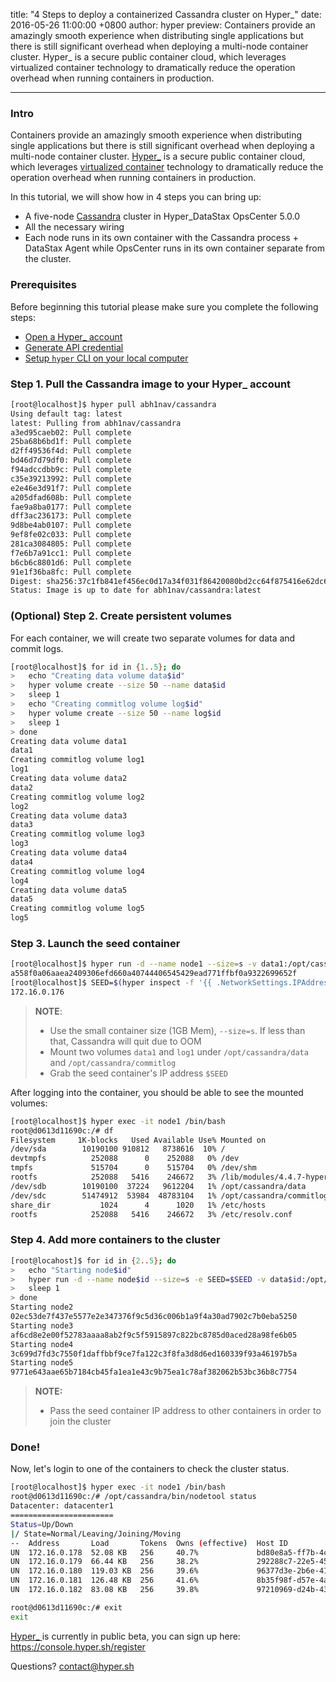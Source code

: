 title: "4 Steps to deploy a containerized Cassandra cluster on Hyper_"
date: 2016-05-26 11:00:00 +0800
author: hyper
preview: Containers provide an amazingly smooth experience when distributing single applications but there is still significant overhead when deploying a multi-node container cluster.  Hyper_ is a secure public container cloud, which leverages virtualized container technology to dramatically reduce the operation overhead when running containers in production.

---

### Intro

Containers provide an amazingly smooth experience when distributing single applications but there is still significant overhead when deploying a multi-node container cluster.  [Hyper_](https://hyper.sh/) is a secure public container cloud, which leverages [virtualized container](http://hypercontainer.io/) technology to dramatically reduce the operation overhead when running containers in production.

In this tutorial, we will show how in 4 steps you can bring up:

- A five-node  [Cassandra](http://cassandra.apache.org/) cluster in Hyper_DataStax OpsCenter 5.0.0
- All the necessary wiring
- Each node runs in its own container with the Cassandra process + DataStax Agent while OpsCenter runs in its own container separate from the cluster.

### Prerequisites
Before beginning this tutorial please make sure you complete the following steps:

- [Open a Hyper_ account](https://console.hyper.sh/register)
- [Generate API credential](https://docs.hyper.sh/GettingStarted/generate_api_credential.html)
- [Setup `hyper` CLI on your local computer](https://docs.hyper.sh/GettingStarted/install.html)

### Step 1. Pull the Cassandra image to your Hyper_ account

``` bash
[root@localhost]$ hyper pull abh1nav/cassandra
Using default tag: latest
latest: Pulling from abh1nav/cassandra
a3ed95caeb02: Pull complete
25ba68b6bd1f: Pull complete
d2ff49536f4d: Pull complete
bd46d7d79df0: Pull complete
f94adccdbb9c: Pull complete
c35e39213992: Pull complete
e2e46e3d91f7: Pull complete
a205dfad608b: Pull complete
fae9a8ba0177: Pull complete
dff3ac236173: Pull complete
9d8be4ab0107: Pull complete
9ef8fe02c033: Pull complete
281ca3084805: Pull complete
f7e6b7a91cc1: Pull complete
b6cb6c8801d6: Pull complete
91e1f36ba8fc: Pull complete
Digest: sha256:37c1fb841ef456ec0d17a34f031f86420080bd2cc64f875416e62dc674e2f985
Status: Image is up to date for abh1nav/cassandra:latest
```

### (Optional) Step 2. Create persistent volumes
For each container, we will create two separate volumes for data and commit logs.

``` bash
[root@localhost]$ for id in {1..5}; do
>   echo "Creating data volume data$id"
>   hyper volume create --size 50 --name data$id
>   sleep 1
>   echo "Creating commitlog volume log$id"
>   hyper volume create --size 50 --name log$id
>   sleep 1
> done
Creating data volume data1
data1
Creating commitlog volume log1
log1
Creating data volume data2
data2
Creating commitlog volume log2
log2
Creating data volume data3
data3
Creating commitlog volume log3
log3
Creating data volume data4
data4
Creating commitlog volume log4
log4
Creating data volume data5
data5
Creating commitlog volume log5
log5
```

### Step 3. Launch the seed container

``` bash
[root@localhost]$ hyper run -d --name node1 --size=s -v data1:/opt/cassandra/data -v log1:/opt/cassandra/commitlog/ abh1nav/cassandra
a558f0a06aaea2409306efd660a40744406545429ead771ffbf0a9322699652f
[root@localhost]$ SEED=$(hyper inspect -f '{{ .NetworkSettings.IPAddress }}' node1); echo $SEED
172.16.0.176
```
> **NOTE**:
> - Use the small container size (1GB Mem), `--size=s`. If less than that, Cassandra will quit due to OOM
> - Mount two volumes `data1` and `log1` under `/opt/cassandra/data` and `/opt/cassandra/commitlog`
> - Grab the seed container's IP address `$SEED`

After logging into the container, you should be able to see the mounted volumes:

``` bash
[root@localhost]$ hyper exec -it node1 /bin/bash
root@d0613d11690c:/# df
Filesystem     1K-blocks   Used Available Use% Mounted on
/dev/sda        10190100 910812   8738616  10% /
devtmpfs          252088      0    252088   0% /dev
tmpfs             515704      0    515704   0% /dev/shm
rootfs            252088   5416    246672   3% /lib/modules/4.4.7-hyper
/dev/sdb        10190100  37224   9612204   1% /opt/cassandra/data
/dev/sdc        51474912  53984  48783104   1% /opt/cassandra/commitlog
share_dir           1024      4      1020   1% /etc/hosts
rootfs            252088   5416    246672   3% /etc/resolv.conf
```

### Step 4. Add more containers to the cluster

``` bash
[root@locahost]$ for id in {2..5}; do
>   echo "Starting node$id"
>   hyper run -d --name node$id --size=s -e SEED=$SEED -v data$id:/opt/cassandra/data  -v log$id:/opt/cassandra/commitlog abh1nav/cassandra
>   sleep 1
> done
Starting node2
02ec53de7f437e5577e2e347376f9c5d36c006b1a9f4a30ad7902c7b0eba5250
Starting node3
af6cd8e2e00f52783aaaa8ab2f9c5f5915897c822bc8785d0aced28a98fe6b05
Starting node4
3c699d7fd3c7550f1daffbbf9ce7fa122c3f8fa3d8d6ed160339f93a46197b5a
Starting node5
9771e643aae65b7184cb45fa1ea1e43c9b75ea1c78af382062b53bc36b8c7754
```

> **NOTE:**
> - Pass the seed container IP address to other containers in order to join the cluster

### Done!
Now, let's login to one of the containers to check the cluster status.

``` bash
[root@localhost]$ hyper exec -it node1 /bin/bash
root@d0613d11690c:/# /opt/cassandra/bin/nodetool status
Datacenter: datacenter1
=======================
Status=Up/Down
|/ State=Normal/Leaving/Joining/Moving
--  Address       Load       Tokens  Owns (effective)  Host ID                               Rack
UN  172.16.0.178  52.08 KB   256     40.7%             bd80e8a5-ff7b-4cf4-a490-1f52895cbb39  rack1
UN  172.16.0.179  66.44 KB   256     38.2%             292288c7-22e5-4565-a702-6d82974fe6b5  rack1
UN  172.16.0.180  119.03 KB  256     39.6%             96377d3e-2b6e-41fa-a1ea-62f1db5deb42  rack1
UN  172.16.0.181  126.48 KB  256     41.6%             8b35f98f-d57e-4a74-84d7-fa164f945260  rack1
UN  172.16.0.182  83.08 KB   256     39.8%             97210969-d24b-4398-9b85-efad5670bb25  rack1

root@d0613d11690c:/# exit
exit
```


[Hyper_ ](https://hyper.sh/) is currently in public beta, you can sign up here: https://console.hyper.sh/register

Questions? [contact@hyper.sh](mailto:contact@hyper.sh)
